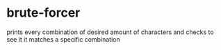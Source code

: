 # brute-forcer
prints every combination of desired amount of characters and checks to see it it matches a specific combination
